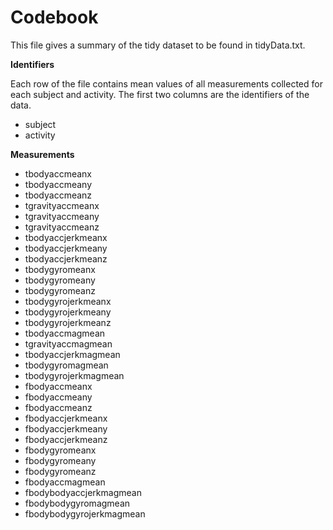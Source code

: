 # Codebook

This file gives a summary of the tidy dataset to be found in tidyData.txt.

**Identifiers**

Each row of the file contains mean values of all measurements collected for each subject and activity. The first two columns are the identifiers of the data. 

* subject 
* activity

**Measurements**
* tbodyaccmeanx 
* tbodyaccmeany 
* tbodyaccmeanz 
* tgravityaccmeanx 
* tgravityaccmeany 
* tgravityaccmeanz 
* tbodyaccjerkmeanx 
* tbodyaccjerkmeany 
* tbodyaccjerkmeanz 
* tbodygyromeanx 
* tbodygyromeany 
* tbodygyromeanz 
* tbodygyrojerkmeanx 
* tbodygyrojerkmeany 
* tbodygyrojerkmeanz 
* tbodyaccmagmean 
* tgravityaccmagmean 
* tbodyaccjerkmagmean 
* tbodygyromagmean 
* tbodygyrojerkmagmean 
* fbodyaccmeanx 
* fbodyaccmeany 
* fbodyaccmeanz 
* fbodyaccjerkmeanx 
* fbodyaccjerkmeany 
* fbodyaccjerkmeanz 
* fbodygyromeanx 
* fbodygyromeany 
* fbodygyromeanz 
* fbodyaccmagmean 
* fbodybodyaccjerkmagmean
* fbodybodygyromagmean 
* fbodybodygyrojerkmagmean
 
